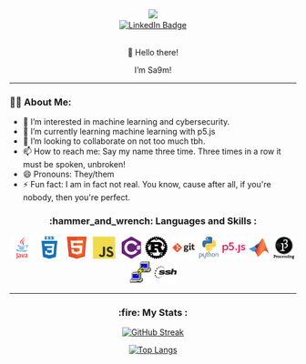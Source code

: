 
<!-- My attention grabbers -->
<div id="header" align="center">
  <img src="https://media0.giphy.com/media/v1.Y2lkPTc5MGI3NjExejdhdXNsazlnaWp2eTU1Zmh0dWViMmgxeXNmanBuaG5qNXgyY25ydCZlcD12MV9pbnRlcm5hbF9naWZfYnlfaWQmY3Q9Zw/3oKIPnAiaMCws8nOsE/giphy.webp" width="300"/>
</div>
<div id="badges" align="center">
  <a href="https://www.linkedin.com/in/sam-whitlock-911a742b2/">
    <img src="https://img.shields.io/badge/LinkedIn-blue?style=for-the-badge&logo=linkedin&logoColor=white" alt="LinkedIn Badge"/>
  </a>
</div>
<div id="header" align="center">
  <img src="https://komarev.com/ghpvc/?username=IntentionalDisaster99&style=flat-square&color=EE82EE" alt=""/>
</div>
<div align="center">
<p>👋 Hello there! </p>
  <p> I’m Sa9m! </p>
</div>


<!-- Simple line break to make it purdy -->
---


<!-- About me page -->
### :technologist: About Me:
- 👀 I’m interested in machine learning and cybersecurity.
- 🌱 I’m currently learning machine learning with p5.js
- 💞️ I’m looking to collaborate on not too much tbh.
- 📫 How to reach me: Say my name three time. Three times in a row it must be spoken, unbroken!
- 😄 Pronouns: They/them
- ⚡ Fun fact: I am in fact not real. You know, cause after all, if you're nobody, then you're perfect.


<!-- Showing off all of my skills -->
<div align="center">
  <h3> :hammer_and_wrench: Languages and Skills : </h3>
  <img src="https://github.com/devicons/devicon/blob/master/icons/java/java-original-wordmark.svg" title="Java" alt="Java" width="40" height="40"/>&nbsp;
  <img src="https://github.com/devicons/devicon/blob/master/icons/css3/css3-plain-wordmark.svg"  title="CSS3" alt="CSS" width="40" height="40"/>&nbsp;
  <img src="https://github.com/devicons/devicon/blob/master/icons/html5/html5-original.svg" title="HTML5" alt="HTML" width="40" height="40"/>&nbsp;
  <img src="https://github.com/devicons/devicon/blob/master/icons/javascript/javascript-original.svg" title="JavaScript" alt="JavaScript" width="40" height="40"/>&nbsp;
  <img src="https://github.com/devicons/devicon/blob/master/icons/csharp/csharp-plain.svg" title="C Sharp" **alt="C Sharp" width="40" height="40"/>
  <img src="https://github.com/devicons/devicon/blob/master/icons/rust/rust-original.svg" title="Rust" alt="Rust" width="40" height="40"/>&nbsp;
  <img src="https://github.com/devicons/devicon/blob/master/icons/git/git-original-wordmark.svg" title="Git" **alt="Git" width="40" height="40"/>
  <img src="https://github.com/devicons/devicon/blob/master/icons/python/python-original-wordmark.svg" title="Python" **alt="Python" width="40" height="40"/>
  <img src="https://github.com/devicons/devicon/blob/master/icons/p5js/p5js-original.svg" title="p5.js++" **alt="p5.js width="40" height="40"/>
  <img src="https://github.com/devicons/devicon/blob/master/icons/matlab/matlab-original.svg" title="MATLab" **alt="MATLab" width="40" height="40"/>
  <img src="https://github.com/devicons/devicon/blob/master/icons/processing/processing-original-wordmark.svg" title="Processing" **alt="Processing" width="40" height="40"/>
  <img src="https://github.com/devicons/devicon/blob/master/icons/putty/putty-original.svg" title="puTTy" **alt="puTTy" width="40" height="40"/>
  <img src="https://github.com/devicons/devicon/blob/master/icons/ssh/ssh-original-wordmark.svg" title="SSH" **alt="SSH" width="40" height="40"/>
  
  
</div>

<!-- More showing off -->
---

<div align="center">
<h3>:fire: My Stats : </h3>


[![GitHub Streak](http://github-readme-streak-stats.herokuapp.com?user=intentionalDisaster99&theme=dark&background=000000)](https://git.io/streak-stats)

[![Top Langs](https://github-readme-stats.vercel.app/api/top-langs/?username=intentionalDisaster99&layout=compact&theme=vision-friendly-dark)](https://github.com/anuraghazra/github-readme-stats)

</div>





